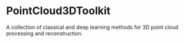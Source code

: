 # PointCloud3DToolkit
A collection of classical and deep learning methods for 3D point cloud processing and reconstruction.

